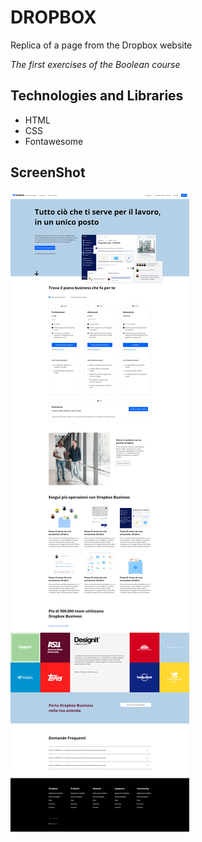 # DROPBOX

Replica of a page from the Dropbox website

_The first exercises of the Boolean course_

## Technologies and Libraries

- HTML
- CSS
- Fontawesome

## ScreenShot

![Alt text](/img/dropbox-result.png)

